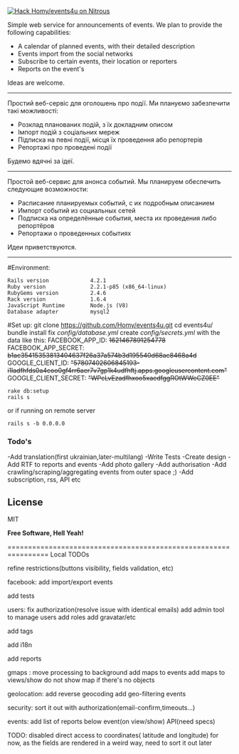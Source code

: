 [![Hack Homy/events4u on Nitrous](https://d3o0mnbgv6k92a.cloudfront.net/assets/hack-l-v1-d464cf470a5da050619f6f247a1017ec.png)](https://lite.nitrous.io/hack_button?source=embed&runtime=rails&repo=Homy%2Fevents4u&file_to_open=README.md)

Simple web service for announcements of events.
We plan to provide the following capabilities:
 - A calendar of planned events, with their detailed description
 - Events import from the social networks
 - Subscribe to certain events, their location or reporters
 - Reports on the event's

Ideas are welcome.

-------------------

Простий веб-сервіс для оголошень про події.
Ми плануємо забезпечити такі можливості:
- Розклад планованих подій, з їх докладним описом
- Імпорт подій з соціальних мереж
- Підписка на певні події, місця їх проведення або репортерів
- Репортажі про проведені події

Будемо вдячні за ідеї.

-------------------

Простой веб-сервис для анонса событий.
Мы планируем обеспечить следующие возможности:
 - Расписание планируемых событий, с их подробным описанием
 - Импорт событий из социальных сетей
 - Подписка на определённые события, места их проведения либо репортёров
 - Репортажи о проведенных событиях

Идеи приветствуются.

-------------------

#Environment:
```
Rails version             4.2.1
Ruby version              2.2.1-p85 (x86_64-linux)
RubyGems version          2.4.6
Rack version              1.6.4
JavaScript Runtime        Node.js (V8)
Database adapter          mysql2

```
#Set up:
    git clone https://github.com/Homy/events4u.git
    cd events4u/
    bundle install
fix *config/database.yml*
create *config/secrets.yml* with the data like this:
FACEBOOK_APP_ID: ~~1621467891254778~~
FACEBOOK_APP_SECRET: ~~b1ac35415353813404637f26a37a574b3d195540d68ac8468a4d~~
GOOGLE_CLIENT_ID: ~~"57807402606845193-i1ladfhfds0a4coo0gf4rr6aer7v7gp1k4udfhftj.apps.googleusercontent.com"~~
GOOGLE_CLIENT_SECRET: ~~"WPcLvEzadfhxoo5xaedfggROtWWeCZ0EE"~~

    rake db:setup
    rails s
or if running on remote server

    rails s -b 0.0.0.0 



### Todo's
 -Add translation(first ukrainian,later-multilang)
 -Write Tests
 -Create design
 -Add RTF to reports and events
 -Add photo gallery
 -Add authorisation
 -Add crawling/scraping/aggregating events from outer space ;)
 -Add subscription, rss, API etc

License
----

MIT


**Free Software, Hell Yeah!**

================================================================
Local TODOs

refine restrictions(buttons visibility, fields validation, etc)

facebook:
add import/export events

add tests

users:
fix authorization(resolve issue with identical emails)
add admin tool to manage users
add roles
add gravatar/etc

add tags

add i18n

add reports

gmaps :
move processing to background
add maps to events
add maps to views/show
do not show map if there's no objects

geolocation:
add reverse geocoding
add geo-filtering events

security:
sort it out with authorization(email-confirm,timeouts...)

events:
add list of reports below event(on view/show)
API(need specs)

TODO: disabled direct access to coordinates( latitude and longitude) for now, as the fields are rendered in a weird way, need to sort it out later